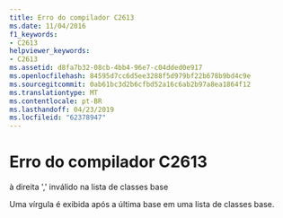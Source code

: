 ```yaml
---
title: Erro do compilador C2613
ms.date: 11/04/2016
f1_keywords:
- C2613
helpviewer_keywords:
- C2613
ms.assetid: d8fa7b32-08cb-4bb4-96e7-c04dded0e917
ms.openlocfilehash: 84595d7cc6d5ee3288f5d979bf22b678b9bd4c9e
ms.sourcegitcommit: 0ab61bc3d2b6cfbd52a16c6ab2b97a8ea1864f12
ms.translationtype: MT
ms.contentlocale: pt-BR
ms.lasthandoff: 04/23/2019
ms.locfileid: "62378947"
---
```

# <a name="compiler-error-c2613"></a>Erro do compilador C2613

à direita ',' inválido na lista de classes base

Uma vírgula é exibida após a última base em uma lista de classes base.